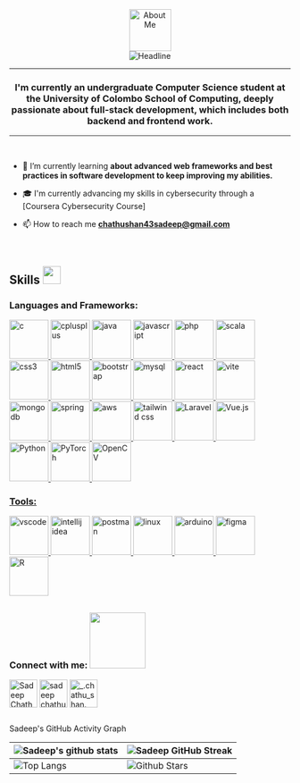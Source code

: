 <div align="center" style="display: flex; justify-content: center; align-items: center; flex-direction: column;">
    <picture>
        <img src="https://media.giphy.com/media/TEnXkcsHrP4YedChhA/giphy.gif" width="75"" alt="About Me" width="100px">
    </picture>
    <img src="https://readme-typing-svg.herokuapp.com?color=%236FDA44&size=32&center=true&vCenter=true&width=600&height=50&lines=Hi+there+I'm+Sadeep+%F0%9F%91%8B;Computer+Science+Student;Full-Stack+Developer;Problem+Solver;" alt="Headline">
</div>


---

<h3 align="center"> I'm currently an undergraduate Computer Science student at the University of Colombo School of Computing, deeply passionate about full-stack development, which includes both backend and frontend work.</h3>


<hr style="width:-1px; background-color: #333; border: none;">


<!--<p align="left"> <img src="https://komarev.com/ghpvc/?username=sadeepchathushan&label=Profile%20views&color=0e75b6&style=flat" alt="sadeepchathushan" /> </p> -->
<br>

- 🌱 I’m currently learning **about advanced web frameworks and best practices in software development to keep improving my abilities.**
- 🎓 I'm currently advancing my skills in cybersecurity through a [Coursera Cybersecurity Course]

- 📫 How to reach me **chathushan43sadeep@gmail.com**

  <br>

<h2> Skills <img src="https://media2.giphy.com/media/QssGEmpkyEOhBCb7e1/giphy.gif?cid=ecf05e47a0n3gi1bfqntqmob8g9aid1oyj2wr3ds3mg700bl&rid=giphy.gif" width="32px"> </h2>
<h3 align="left">Languages and Frameworks:</h3>
<p align="left">
  <a href="https://www.cprogramming.com/" target="_blank" rel="noreferrer"> 
    <img src="https://github.com/Scar1109/skill-icons/blob/main/icons/C.svg" alt="c" width="70" height="70"/> 
  </a>
  <a href="https://www.w3schools.com/cpp/" target="_blank" rel="noreferrer"> 
    <img src="https://github.com/Scar1109/skill-icons/blob/main/icons/CPP.svg" alt="cplusplus" width="70" height="70"/> 
  </a>
  <a href="https://www.java.com" target="_blank" rel="noreferrer"> 
    <img src="https://github.com/Scar1109/skill-icons/blob/main/icons/Java-Dark.svg" alt="java" width="70" height="70"/> 
  </a>
  <a href="https://developer.mozilla.org/en-US/docs/Web/JavaScript" target="_blank" rel="noreferrer"> 
    <img src="https://github.com/Scar1109/skill-icons/blob/main/icons/JavaScript.svg" alt="javascript" width="70" height="70"/> 
  </a>
  <a href="https://www.php.net" target="_blank" rel="noreferrer"> 
    <img src="https://github.com/Scar1109/skill-icons/blob/main/icons/PHP-Dark.svg" alt="php" width="70" height="70"/> 
  </a>
  <a href="https://www.scala-lang.org" target="_blank" rel="noreferrer"> 
    <img src="https://github.com/Scar1109/skill-icons/blob/main/icons/Scala-Dark.svg" alt="scala" width="70" height="70"/> 
  </a>
     <a href="https://www.w3schools.com/css/" target="_blank" rel="noreferrer"> 
    <img src="https://github.com/Scar1109/skill-icons/blob/main/icons/CSS.svg" alt="css3" width="70" height="70"/> 
  </a>
     <a href="https://www.w3.org/html/" target="_blank" rel="noreferrer"> 
    <img src="https://github.com/Scar1109/skill-icons/blob/main/icons/HTML.svg" alt="html5" width="70" height="70"/> 
  </a>
    <a href="https://getbootstrap.com" target="_blank" rel="noreferrer"> 
    <img src="https://github.com/Scar1109/skill-icons/blob/main/icons/Bootstrap.svg" alt="bootstrap" width="70" height="70"/> 
  </a>
  <a href="https://www.mysql.com/" target="_blank" rel="noreferrer"> 
    <img src="https://github.com/Scar1109/skill-icons/blob/main/icons/MySQL-Dark.svg" alt="mysql" width="70" height="70"/> 
  </a>
  <a href="https://reactjs.org/" target="_blank" rel="noreferrer"> 
    <img src="https://github.com/Scar1109/skill-icons/blob/main/icons/React-Dark.svg" alt="react" width="70" height="70"/> 
  </a>
  <a href="https://vitejs.dev/" target="_blank" rel="noreferrer"> 
    <img src="https://vitejs.dev/logo.svg" alt="vite" width="70" height="70"/> 
  </a>
   <a href="https://www.mongodb.com/" target="_blank" rel="noreferrer"> 
    <img src="https://github.com/Scar1109/skill-icons/blob/main/icons/MongoDB.svg" alt="mongodb" width="70" height="70"/> 
  </a>
  <a href="https://spring.io/" target="_blank" rel="noreferrer"> 
    <img src="https://github.com/Scar1109/skill-icons/blob/main/icons/Spring-Dark.svg" alt="spring" width="70" height="70"/> 
  </a>
  <a href="https://aws.amazon.com/" target="_blank" rel="noreferrer">
    <img src="https://github.com/Scar1109/skill-icons/blob/main/icons/AWS-Dark.svg" alt="aws" width="70" height="70"/>
</a>
<a href="https://tailwindcss.com/" target="_blank" rel="noreferrer">
    <img src="https://github.com/Scar1109/skill-icons/blob/main/icons/TailwindCSS-Dark.svg" alt="tailwind css" width="70" height="70"/>
</a>
<a href="https://laravel.com/" target="_blank" rel="noreferrer">
  <img src="https://laravel.com/img/logomark.min.svg" alt="Laravel" width="70" height="70"/>
</a>
<a href="https://vuejs.org/" target="_blank" rel="noreferrer">
  <img src="https://vuejs.org/images/logo.png" alt="Vue.js" width="70" height="70"/>
</a>
<a href="https://www.python.org" target="_blank" rel="noreferrer">
  <img src="https://cdn.jsdelivr.net/gh/devicons/devicon/icons/python/python-original.svg" alt="Python" width="70" height="70"/>
</a>
<a href="https://pytorch.org/" target="_blank" rel="noreferrer">
    <img src="https://github.com/valohai/ml-logos/blob/master/pytorch.svg" alt="PyTorch" width="70" height="70"/>
  </a>
  <a href="https://opencv.org/" target="_blank" rel="noreferrer">
    <img src="https://upload.wikimedia.org/wikipedia/commons/3/32/OpenCV_Logo_with_text_svg_version.svg" alt="OpenCV" width="70" height="70"/>
   
</p>

<h3 align="left">Tools:</h3>
<p align="left">

 <a href="https://code.visualstudio.com" target="_blank" rel="noreferrer"> 
    <img src="https://github.com/Scar1109/skill-icons/blob/main/icons/VSCode-Dark.svg" alt="vscode" width="70" height="70"/> 
  </a>

  <a href="https://www.jetbrains.com/idea/" target="_blank" rel="noreferrer">
    <img src="https://cdn.jsdelivr.net/gh/devicons/devicon@latest/icons/intellij/intellij-original.svg" alt="intellij idea" width="70" height="70"/>
</a>

  <a href="https://postman.com" target="_blank" rel="noreferrer"> 
    <img src="https://github.com/Scar1109/skill-icons/blob/main/icons/Postman.svg" alt="postman" width="70" height="70"/> 
  </a>

   <a href="https://www.linux.org/" target="_blank" rel="noreferrer"> 
    <img src="https://github.com/Scar1109/skill-icons/blob/main/icons/Linux-Dark.svg" alt="linux" width="70" height="70"/> 
  </a>
  
  
  <a href="https://www.arduino.cc/" target="_blank" rel="noreferrer"> 
    <img src="https://cdn.worldvectorlogo.com/logos/arduino-1.svg" alt="arduino" width="70" height="70"/> 
  </a>
 
  <a href="https://www.figma.com/" target="_blank" rel="noreferrer"> 
    <img src="https://github.com/Scar1109/skill-icons/blob/main/icons/Figma-Dark.svg" alt="figma" width="70" height="70"/> 
  </a>

<a href="https://www.r-project.org/" target="_blank" rel="noreferrer">
    <img src="https://github.com/Scar1109/skill-icons/blob/main/icons/R-Dark.svg" alt="R" width="70" height="70"/>
</a>


</p>



##
<h3 align="left">Connect with me: <img src='https://raw.githubusercontent.com/ShahriarShafin/ShahriarShafin/main/Assets/handshake.gif' width="100px"></h3>
<p align="left">
<a href="https://www.linkedin.com/in/sadeep-chathushan-a9a675281/" target="blank"><img align="center" src="https://raw.githubusercontent.com/rahuldkjain/github-profile-readme-generator/master/src/images/icons/Social/linked-in-alt.svg" alt="Sadeep Chathushan" height="50" width="50" /></a>
<a href="https://fb.com/SadeepChathushan" target="blank"><img align="center" src="https://raw.githubusercontent.com/rahuldkjain/github-profile-readme-generator/master/src/images/icons/Social/facebook.svg" alt="sadeep chathushan" height="50" width="50" /></a>
<a href="https://instagram.com/_.chathu_shan._" target="blank"><img align="center" src="https://raw.githubusercontent.com/rahuldkjain/github-profile-readme-generator/master/src/images/icons/Social/instagram.svg" alt="_.chathu_shan._" height="50" width="50" /></a>


</p>

##

Sadeep's GitHub Activity Graph

| ![Sadeep's github stats](https://github-readme-stats.vercel.app/api?username=SadeepChathushan&show_icons=true&theme=tokyonight) | ![Sadeep GitHub Streak](https://github-readme-streak-stats.herokuapp.com/?user=SadeepChathushan&theme=tokyonight) |
| --- | --- |
| ![Top Langs](https://github-readme-stats.vercel.app/api/top-langs/?username=SadeepChathushan&theme=tokyonight) | ![Github Stars](https://github-readme-stats.vercel.app/api?username=SadeepChathushan&show_icons=true&locale=en&count_private=true&hide_rank=true&custom_title=My%20GitHub%20Stats&disable_animations=true&theme=tokyonight) |



